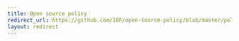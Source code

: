 ```yaml
---
title: Open source policy
redirect_url: https://github.com/18F/open-source-policy/blob/master/policy.md
layout: redirect
---
```

